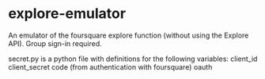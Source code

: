 explore-emulator
================

An emulator of the foursquare explore function (without using the Explore API). Group sign-in required.

secret.py is a python file with definitions for the following variables: 
client_id
client_secret
code (from authentication with foursquare)
oauth
